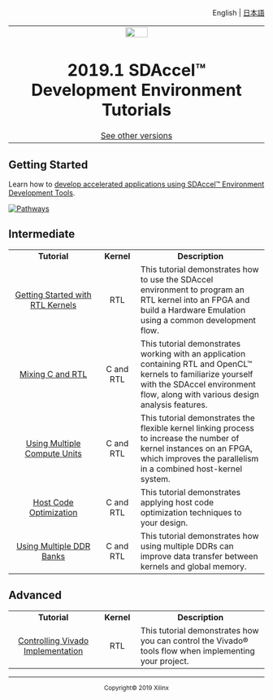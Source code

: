 <p align="right">
<a>English</a> | <a href="/docs-jp/README.md">日本語</a>
</p>

<table width="100%">
  <tr width="100%">
    <td align="center"><img src="https://www.xilinx.com/content/dam/xilinx/imgs/press/media-kits/corporate/xilinx-logo.png" width="30%"/><h1>2019.1 SDAccel™ Development Environment Tutorials</h1>
    <a href="https://github.com/Xilinx/SDAccel-Tutorials/branches/all">See other versions</a>
    </td>
 </tr>
 </table>

## Getting Started

Learn how to [develop accelerated applications using SDAccel™ Environment Development Tools](docs/sdaccel-getting-started/).

[![Pathways](docs/sdaccel-getting-started/images/pathway.png)](docs/sdaccel-getting-started/)

## Intermediate

  <table style="width:100%">
 <tr>
 <td width="35%" align="center"><b>Tutorial</b>
 <td width="15%" align="center"><b>Kernel</b>
 <td width="50%" align="center"><b>Description</b>
 </tr>
 <tr>
 <td align="center"><a href="docs/getting-started-rtl-kernels/README.md">Getting Started with RTL Kernels</a></td>
 <td align="center">RTL</td>
 <td>This tutorial demonstrates how to use the SDAccel environment to program an RTL kernel into an FPGA and build a Hardware Emulation using a common development flow.</td>
 </tr>
 <tr>
 <td align="center"><a href="docs/mixing-c-rtl-kernels/README.md">Mixing C and RTL</a></td>
 <td align="center">C and RTL</td>
 <td>This tutorial demonstrates working with an application containing RTL and OpenCL™ kernels to familiarize yourself with the SDAccel environment flow, along with various design analysis features.</td>
 </tr>
 <tr>
 <td align="center"><a href="docs/using-multiple-cu/README.md">Using Multiple Compute Units</a></td>
 <td align="center">C and RTL</td>
 <td>This tutorial demonstrates the flexible kernel linking process to increase the number of kernel instances on an FPGA, which improves the parallelism in a combined host-kernel system.</td>
 </tr>
 <tr>
 <td align="center"><a href="docs/host-code-opt/README.md">Host Code Optimization</a></td>
 <td align="center">C and RTL</td>
 <td>This tutorial demonstrates applying host code optimization techniques to your design.</td>
 </tr>
 <tr>
 <td align="center"><a href="docs/mult-ddr-banks/README.md">Using Multiple DDR Banks</a></td>
 <td align="center">C and RTL</td>
 <td>This tutorial demonstrates how using multiple DDRs can improve data transfer between kernels and global memory.</td>
 </tr>
 </table>

## Advanced

 <table style="width:100%">
 <tr>
 <td width="35%" align="center"><b>Tutorial</b>
 <td width="15%" align="center"><b>Kernel</b>
 <td width="50%" align="center"><b>Description</b>
 </tr>
 <tr>
 <td align="center"><a href="docs/controlling-vivado-impl/README.md">Controlling Vivado Implementation</a></td>
 <td align="center">RTL</td>
 <td>This tutorial demonstrates how you can control the Vivado® tools flow when implementing your project.</td>
 </tr>
 </table>

<hr/>
<p align="center"><sup>Copyright&copy; 2019 Xilinx</sup></p>
